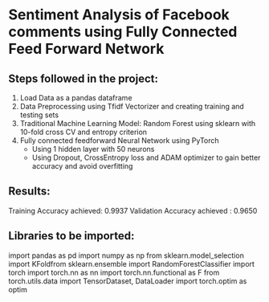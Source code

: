 # Sentiment Analysis of Facebook comments using Fully Connected Feed Forward Network

## Steps followed in the project:

1. Load Data as a pandas dataframe
2. Data Preprocessing using Tfidf Vectorizer and creating training and testing sets
3. Traditional Machine Learning Model: Random Forest using sklearn with 10-fold cross CV and entropy criterion
4. Fully connected feedforward Neural Network using PyTorch 
   * Using 1 hidden layer with 50 neurons
   * Using Dropout, CrossEntropy loss and ADAM optimizer to gain better accuracy and avoid overfitting
   
## Results:
Training Accuracy achieved: 0.9937
Validation Accuracy achieved : 0.9650

## Libraries to be imported:
import pandas as pd
import numpy as np
from sklearn.model_selection 
import KFoldfrom sklearn.ensemble import RandomForestClassifier
import torch
import torch.nn as nn
import torch.nn.functional as F from torch.utils.data
import TensorDataset, DataLoader
import torch.optim as optim

